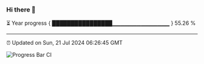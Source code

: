 ### Hi there 👋

⏳ Year progress { ████████████████▁▁▁▁▁▁▁▁▁▁▁▁▁▁ } 55.26 %

---

⏰ Updated on Sun, 21 Jul 2024 06:26:45 GMT

![Progress Bar CI](https://github.com/ZhaoGui/ZhaoGui/workflows/Progress%20Bar%20CI/badge.svg)

